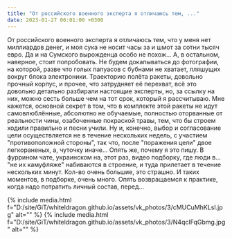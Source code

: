 ```yaml
---
title: "От российского военного эксперта я отличаюсь тем, ..."
date: 2023-01-27 06:01:00 +0300
---
```


От российского военного эксперта я отличаюсь тем, что у меня нет миллиардов денег, и моя сука не носит часы за и шмот за сотни тысяч евро. Да и на Сумского вырожденца особо не похож... А, в остальном, наверное, стоит попробовать.
Не будем докапываться до фотографии, на которой, разве что голых папуасов с бубнами не хватает, пляшущих вокруг блока электроники.
Траекторию полёта ракеты, довольно прочный корпус, и прочее, что затрудняет её перехват, всё это довольно детально разбирали настоящие эксперты, но, за ссылку на них, можно сесть больше чем на тот срок, который я рассчитываю.
Мне кажется, основной секрет в том, что в комплекте этой ракеты не идут самовлюблённые, абсолютно не обучаемые, полностью оторванные от реальности чины, озабоченные покраской травы, тем, что бы строем ходили правильно и песни учили. Ну и, конечно, выбор и согласование цели осуществляется не в течение нескольких недель, с участием "противоположной стороны", так что, после "поражения цели" двое легкораненых, а, чуточку иначе...
Опять же, почему я это пишу. В фуррином чате, украинском на, этот раз, видео подборку, где люди в... "не их камуфляже" набиваются в строение, и туда прилетает в течение нескольких минут. Кол-во очень большие, это страшно. И таких моментов, в подборке, очень много.
Опять возвращаемся к практике, когда надо потратить личный состав, перед...


{% include media.html f="D:/site/GiT/whiteldragon.github.io/assets/vk_photos/3/cMUCuMhKLsI.jpg" alt="" %}
{% include media.html f="D:/site/GiT/whiteldragon.github.io/assets/vk_photos/3/N4qcIFqGbmg.jpg" alt="" %}
